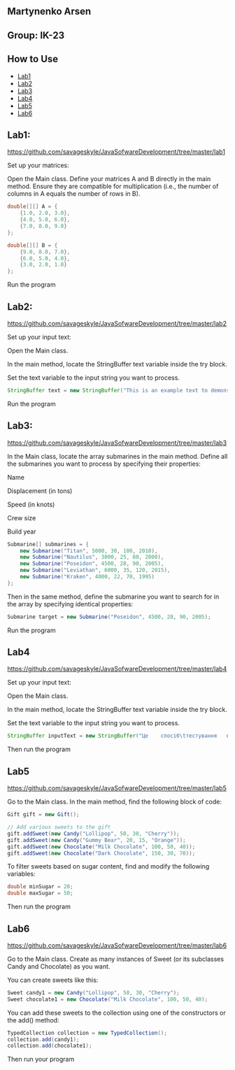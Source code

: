 ## Martynenko Arsen

## Group: IK-23

## How to Use

- [Lab1](#lab1)
- [Lab2](#lab2)
- [Lab3](#lab3)
- [Lab4](#lab4)
- [Lab5](#lab5)
- [Lab6](#lab6)

## Lab1:
https://github.com/savageskyle/JavaSofwareDevelopment/tree/master/lab1

Set up your matrices:

Open the Main class.
Define your matrices A and B directly in the main method. Ensure they are compatible for multiplication (i.e., the number of columns in A equals the number of rows in B).
```java
double[][] A = {
    {1.0, 2.0, 3.0},
    {4.0, 5.0, 6.0},
    {7.0, 8.0, 9.0}
};

double[][] B = {
    {9.0, 8.0, 7.0},
    {6.0, 5.0, 4.0},
    {3.0, 2.0, 1.0}
};
```
Run the program



## Lab2:
https://github.com/savageskyle/JavaSofwareDevelopment/tree/master/lab2

Set up your input text:

Open the Main class.

In the main method, locate the StringBuffer text variable inside the try block.

Set the text variable to the input string you want to process.

```java
StringBuffer text = new StringBuffer("This is an example text to demonstrate processing");
```

Run the program



## Lab3:
https://github.com/savageskyle/JavaSofwareDevelopment/tree/master/lab3

In the Main class, locate the array submarines in the main method. Define all the submarines you want to process by specifying their properties:

Name

Displacement (in tons)

Speed (in knots)

Crew size

Build year
```java
Submarine[] submarines = {
    new Submarine("Titan", 5000, 30, 100, 2010),
    new Submarine("Nautilus", 3000, 25, 80, 2000),
    new Submarine("Poseidon", 4500, 28, 90, 2005),
    new Submarine("Leviathan", 6000, 35, 120, 2015),
    new Submarine("Kraken", 4000, 22, 70, 1995)
};
```

Then in the same method, define the submarine you want to search for in the array by specifying identical properties:

```java
Submarine target = new Submarine("Poseidon", 4500, 28, 90, 2005);
```

Run the program



## Lab4 
https://github.com/savageskyle/JavaSofwareDevelopment/tree/master/lab4

Set up your input text:

Open the Main class.

In the main method, locate the StringBuffer text variable inside the try block.

Set the text variable to the input string you want to process.


```java
StringBuffer inputText = new StringBuffer("Це    спосіб\tтестування   відпрацювання програми!");
```

Then run the program



## Lab5
https://github.com/savageskyle/JavaSofwareDevelopment/tree/master/lab5

Go to the Main class. In the main method, find the following block of code:

   ```java
   Gift gift = new Gift();

   // Add various sweets to the gift
   gift.addSweet(new Candy("Lollipop", 50, 30, "Cherry"));
   gift.addSweet(new Candy("Gummy Bear", 20, 15, "Orange"));
   gift.addSweet(new Chocolate("Milk Chocolate", 100, 50, 40));
   gift.addSweet(new Chocolate("Dark Chocolate", 150, 30, 70));
```
To filter sweets based on sugar content, find and modify the following variables:

```java
double minSugar = 20;
double maxSugar = 50;
```

Then run the program


## Lab6
https://github.com/savageskyle/JavaSofwareDevelopment/tree/master/lab6

Go to the Main class. Create as many instances of Sweet (or its subclasses Candy and Chocolate) as you want.

You can create sweets like this:

```java
Sweet candy1 = new Candy("Lollipop", 50, 30, "Cherry");
Sweet chocolate1 = new Chocolate("Milk Chocolate", 100, 50, 40);
```

You can add these sweets to the collection using one of the constructors or the add() method:

```java
TypedCollection collection = new TypedCollection();
collection.add(candy1);
collection.add(chocolate1);
```
Then run your program




